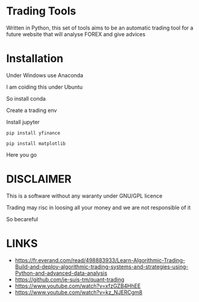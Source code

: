 # Trading Tools 

Written in Python, this set of tools aims to be an automatic trading tool for a future website that will analyse FOREX and give advices

# Installation

Under Windows use Anaconda

I am coiding this under Ubuntu

So install conda

Create a trading env

Install jupyter

`pip install yfinance`

`pip install matplotlib`

Here you go

# DISCLAIMER

This is a software without any waranty under GNU/GPL licence

Trading may risc in loosing all your money and we are not responsible of it

So becareful

# LINKS

* https://fr.everand.com/read/498883933/Learn-Algorithmic-Trading-Build-and-deploy-algorithmic-trading-systems-and-strategies-using-Python-and-advanced-data-analysis
* https://github.com/je-suis-tm/quant-trading
* https://www.youtube.com/watch?v=xfzGZB4HhEE
* https://www.youtube.com/watch?v=kz_NJERCgm8
